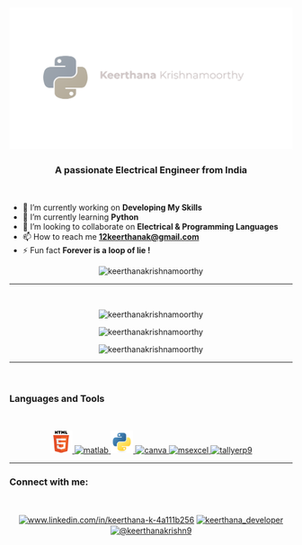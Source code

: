 
<h3 align="center"><img src="./keerthana.png" href="http://keerthanak.netlify.app/"></h3>
<h3 align="center">A passionate Electrical Engineer from India</h3><br>

- 🔭 I’m currently working on **Developing My Skills**
- 🌱 I’m currently learning **Python**
- 👯 I’m looking to collaborate on **Electrical & Programming Languages**
- 📫 How to reach me **12keerthanak@gmail.com**
- ⚡ Fun fact **Forever is a loop of lie !**

<p align="center"> <img src="https://komarev.com/ghpvc/?username=keerthanakrishnamoorthy&label=Profile%20views&color=0e75b6&style=flat" alt="keerthanakrishnamoorthy" /> </p>

---

<br>
<p align="center"><img src="https://github-readme-stats.vercel.app/api/top-langs/?username=KeerthanaKrishnamoorthy&show_icons=true&theme=radical&layout=compact" alt="keerthanakrishnamoorthy" /></p>

<p align="center"><img src="https://github-readme-stats.vercel.app/api?username=KeerthanaKrishnamoorthy&show_icons=true&theme=radical" alt="keerthanakrishnamoorthy" /></p>

<p align="center"><img src="https://github-readme-streak-stats.herokuapp.com/?user=keerthanakrishnamoorthy&show_icons=true&theme=radical" alt="keerthanakrishnamoorthy" /></p>

---

<br>
<h3 align="left">Languages and Tools</h3><br>
<p align="center"> <a href="https://www.w3.org/html/" target="_blank" rel="noreferrer"> <img src="https://raw.githubusercontent.com/devicons/devicon/master/icons/html5/html5-original-wordmark.svg" alt="html5" width="40" height="40"/> </a> <a href="https://www.mathworks.com/" target="_blank" rel="noreferrer"> <img src="https://upload.wikimedia.org/wikipedia/commons/2/21/Matlab_Logo.png" alt="matlab" width="40" height="40"/> </a> <a href="https://www.python.org" target="_blank" rel="noreferrer"> <img src="https://raw.githubusercontent.com/devicons/devicon/master/icons/python/python-original.svg" alt="python" width="40" height="40"/> </a>
 <a href="https://www.canva.com" target="_blank" rel="noreferrer"> <img src="https://logodownload.org/wp-content/uploads/2020/11/canva-logo-1-2048x2048.png" alt="canva" width="40" height="40"/> </a>
 <a href="https://www.msexcel.com" target="_blank" rel="noreferrer"> <img src="https://image.pngaaa.com/539/3897539-middle.png" alt="msexcel" width="40" height="40"/> </a>  <a href="https://www.tallyerp9.com" target="_blank" rel="noreferrer"> <img src="https://i.pinimg.com/originals/46/c1/01/46c101255c3abef47ece909c930ec203.jpg" alt="tallyerp9" width="40" height="40"/> </a></p>

---

<h3 align="left">Connect with me:</h3><br>
<p align="center">
<a href="https://linkedin.com/in/www.linkedin.com/in/keerthana-k-4a111b256" target="blank"><img align="center" src="https://raw.githubusercontent.com/rahuldkjain/github-profile-readme-generator/master/src/images/icons/Social/linked-in-alt.svg" alt="www.linkedin.com/in/keerthana-k-4a111b256" height="30" width="40" /></a>
<a href="https://instagram.com/keerthana_developer" target="blank"><img align="center" src="https://raw.githubusercontent.com/rahuldkjain/github-profile-readme-generator/master/src/images/icons/Social/instagram.svg" alt="keerthana_developer" height="30" width="40" /></a>
<a href="https://www.hackerrank.com/@keerthanakrishn9" target="blank"><img align="center" src="https://raw.githubusercontent.com/rahuldkjain/github-profile-readme-generator/master/src/images/icons/Social/hackerrank.svg" alt="@keerthanakrishn9" height="30" width="40" /></a>
</p>
